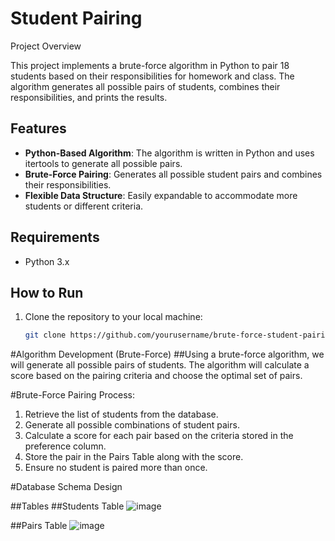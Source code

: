 <h1>Student Pairing</h1>
<p>Project Overview</p>

This project implements a brute-force algorithm in Python to pair 18 students based on their responsibilities for homework and class. The algorithm generates all possible pairs of students, combines their responsibilities, and prints the results.

## Features
- **Python-Based Algorithm**: The algorithm is written in Python and uses itertools to generate all possible pairs.
- **Brute-Force Pairing**: Generates all possible student pairs and combines their responsibilities.
- **Flexible Data Structure**: Easily expandable to accommodate more students or different criteria.

## Requirements
- Python 3.x

## How to Run

1. Clone the repository to your local machine:
   ```bash
   git clone https://github.com/yourusername/brute-force-student-pairing.git

#Algorithm Development (Brute-Force)
##Using a brute-force algorithm, we will generate all possible pairs of students. The algorithm will calculate a score based on the pairing criteria and choose the optimal set of pairs.

#Brute-Force Pairing Process:
1) Retrieve the list of students from the database.
2) Generate all possible combinations of student pairs.
3) Calculate a score for each pair based on the criteria stored in the preference column.
4) Store the pair in the Pairs Table along with the score.
5) Ensure no student is paired more than once.


#Database Schema Design

##Tables
##Students Table
![image](https://github.com/user-attachments/assets/4b4877d4-55a0-4484-85a3-9af826f80b99)

##Pairs Table
![image](https://github.com/user-attachments/assets/3a71dfe1-66a5-4863-852d-1d903cb70251)

